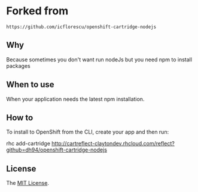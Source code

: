 # Forked from
    https://github.com/icflorescu/openshift-cartridge-nodejs

## Why

Because sometimes you don't want run nodeJs but you need npm to install packages

## When to use

When your application needs the latest npm installation.

## How to

To install to OpenShift from the CLI, create your app and then run:

rhc add-cartridge http://cartreflect-claytondev.rhcloud.com/reflect?github=dh94/openshift-cartridge-nodejs

## License

The [MIT License](http://github.com/icflorescu/openshift-cartridge-nodejs/LICENSE).
